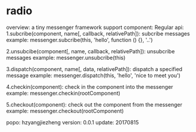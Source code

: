 # radio

  overview: a tiny messenger framework
  support component: Regular
  api:
  1.subcribe(component, name[, callback, relativePath]): subcribe messages
  example:
   messenger.subcribe(this, 'hello', function () {}, '..')
  
  2.unsubcibe(component[, name, callback, relativePath]): unsubcribe messages
  example:
   messenger.unsubcribe(this)
  
  3.dispatch(component, name[, data, relativePath]): dispatch a specified message
  example:
   messenger.dispatch(this, 'hello', 'nice to meet you')
  
  4.checkin(component): check in the component into the messenger
  example:
   messenger.checkin(rootComponent)
  
  5.checkout(component): check out the component from the messenger
  example:
   messenger.checkout(rootComponent)
  
  popo: hzyangjiezheng
  version: 0.0.1
  update: 20170815
